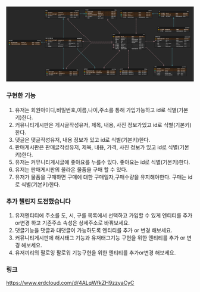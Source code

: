 ![alt text](ERD_pic.PNG)

### 구현한 기능
1. 유저는 회원아이디,비밀번호,이름,나이,주소를 통해 가입가능하고 id로 식별(기본키)한다.
2. 커뮤니티게시판은 게시글작성유저, 제목, 내용, 사진 정보가있고 id로 식별(기본키)한다.
3. 댓글은 댓글작성유저, 내용 정보가 있고 id로 식별(기본키)한다.
4. 판매게시판은 판매글작성유저, 제목, 내용, 가격, 사진 정보가 있고 id로 식별(기본키)한다.
5. 유저는 커뮤니티게시글에 좋아요를 누를수 있다. 좋아요는 id로 식별(기본키)한다.
6. 유저는 판매게시판의 올라온 물품을 구매 할 수 있다.
7. 유저가 물품을 구매하면 구매에 대한 구매일자,구매수량을 유지해야한다. 구매는 id로 식별(기본키)한다.

### 추가 챌린지 도전했습니다
1. 유저엔티티에 주소를 도, 시, 구를 목록에서 선택하고 가입할 수 있게 엔티티를 추가or변경 하고 기존주소 속성은 상세주소로 바꿔보세요.
2. 댓글기능을 댓글과 대댓글이 가능하도록 엔티티를 추가 or 변경 해보세요.
3. 커뮤니티게시판에 해시태그 기능과 유저태그기능 구현을 위한 엔티티를 추가 or 변경 해보세요.
4. 유저끼리의 팔로잉 팔로워 기능구현을 위한 엔티티를 추가or변경 해보세요.


### 링크
https://www.erdcloud.com/d/4ALqWfkZH9zzyaCyC